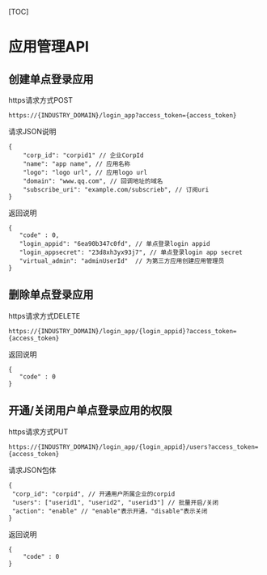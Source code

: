 [TOC]

# 应用管理API

## 创建单点登录应用

https请求方式POST

```
https://{INDUSTRY_DOMAIN}/login_app?access_token={access_token}
```

请求JSON说明

```
{
    "corp_id": "corpid1" // 企业CorpId
    "name": "app name", // 应用名称
    "logo": "logo url", // 应用logo url
    "domain": "www.qq.com", // 回调地址的域名
    "subscribe_uri": "example.com/subscrieb", // 订阅uri
}
```

返回说明

```
{
   "code" : 0,
   "login_appid": "6ea90b347c0fd", // 单点登录login appid
   "login_appsecret": "23d8xh3yx93j7", // 单点登录login app secret
   "virtual_admin": "adminUserId"  // 为第三方应用创建应用管理员
}
```

## 删除单点登录应用

https请求方式DELETE

```
https://{INDUSTRY_DOMAIN}/login_app/{login_appid}?access_token={access_token}
```

返回说明

```
{
   "code" : 0
}
```


## 开通/关闭用户单点登录应用的权限

https请求方式PUT

```
https://{INDUSTRY_DOMAIN}/login_app/{login_appid}/users?access_token={access_token}
```


请求JSON包体

```
{
 "corp_id": "corpid", // 开通用户所属企业的corpid
 "users": ["userid1", "userid2", "userid3"] // 批量开启/关闭
 "action": "enable" // "enable"表示开通，"disable"表示关闭
}
```

返回说明

```
{
    "code" : 0
}
```

